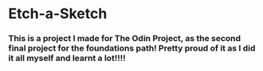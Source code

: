 # Etch-a-Sketch

### This is a project I made for The Odin Project, as the second final project for the foundations path! Pretty proud of it as I did it all myself and learnt a lot!!!!
